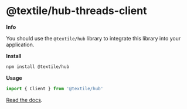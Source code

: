 # @textile/hub-threads-client

**Info**

You should use the `@textile/hub` library to integrate this library into your application.

**Install**

```bash
npm install @textile/hub
```

**Usage**

```js
import { Client } from '@textile/hub'
```

[Read the docs](https://textileio.github.io/js-textile/).
